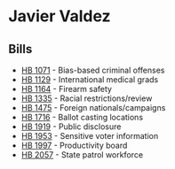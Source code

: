 # Javier Valdez
## Bills
* [HB 1071](bill/2021-22/hb/1071/) - Bias-based criminal offenses
* [HB 1129](bill/2021-22/hb/1129/) - International medical grads
* [HB 1164](bill/2021-22/hb/1164/) - Firearm safety
* [HB 1335](bill/2021-22/hb/1335/) - Racial restrictions/review
* [HB 1475](bill/2021-22/hb/1475/) - Foreign nationals/campaigns
* [HB 1716](bill/2021-22/hb/1716/) - Ballot casting locations
* [HB 1919](bill/2021-22/hb/1919/) - Public disclosure
* [HB 1953](bill/2021-22/hb/1953/) - Sensitive voter information
* [HB 1997](bill/2021-22/hb/1997/) - Productivity board
* [HB 2057](bill/2021-22/hb/2057/) - State patrol workforce
